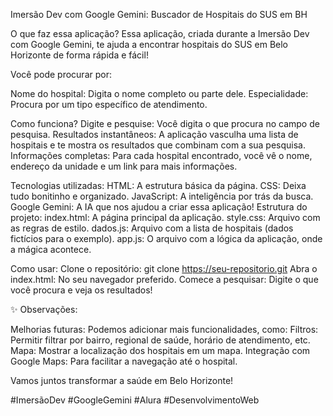 Imersão Dev com Google Gemini: Buscador de Hospitais do SUS em BH

O que faz essa aplicação?
Essa aplicação, criada durante a Imersão Dev com Google Gemini, te ajuda a encontrar hospitais do SUS em Belo Horizonte de forma rápida e fácil!

Você pode procurar por:

Nome do hospital: Digita o nome completo ou parte dele.
Especialidade: Procura por um tipo específico de atendimento.

Como funciona?
Digite e pesquise: Você digita o que procura no campo de pesquisa.
Resultados instantâneos: A aplicação vasculha uma lista de hospitais e te mostra os resultados que combinam com a sua pesquisa.
Informações completas: Para cada hospital encontrado, você vê o nome, endereço da unidade e um link para mais informações.

Tecnologias utilizadas:
HTML: A estrutura básica da página.
CSS: Deixa tudo bonitinho e organizado.
JavaScript: A inteligência por trás da busca.
Google Gemini: A IA que nos ajudou a criar essa aplicação!
Estrutura do projeto:
index.html: A página principal da aplicação.
style.css: Arquivo com as regras de estilo.
dados.js: Arquivo com a lista de hospitais (dados fictícios para o exemplo).
app.js: O arquivo com a lógica da aplicação, onde a mágica acontece.

Como usar:
Clone o repositório: git clone https://seu-repositorio.git
Abra o index.html: No seu navegador preferido.
Comece a pesquisar: Digite o que você procura e veja os resultados!

✨ Observações:

Melhorias futuras: Podemos adicionar mais funcionalidades, como:
Filtros: Permitir filtrar por bairro, regional de saúde, horário de atendimento, etc.
Mapa: Mostrar a localização dos hospitais em um mapa.
Integração com Google Maps: Para facilitar a navegação até o hospital.

Vamos juntos transformar a saúde em Belo Horizonte!

#ImersãoDev #GoogleGemini #Alura #DesenvolvimentoWeb
